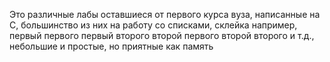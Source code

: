 Это различные лабы оставшиеся от первого курса вуза, написанные на C, большинство из них на работу со списками, склейка например, первый первого первый второго второй первого второй второго и т.д., небольшие и простые, но приятные как память

